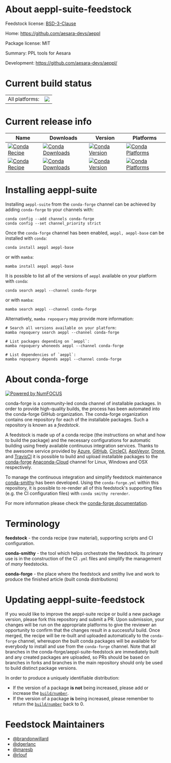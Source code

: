 About aeppl-suite-feedstock
===========================

Feedstock license: [BSD-3-Clause](https://github.com/conda-forge/aeppl-feedstock/blob/main/LICENSE.txt)

Home: https://github.com/aesara-devs/aeppl

Package license: MIT

Summary: PPL tools for Aesara

Development: https://github.com/aesara-devs/aeppl/

Current build status
====================


<table><tr><td>All platforms:</td>
    <td>
      <a href="https://dev.azure.com/conda-forge/feedstock-builds/_build/latest?definitionId=13561&branchName=main">
        <img src="https://dev.azure.com/conda-forge/feedstock-builds/_apis/build/status/aeppl-feedstock?branchName=main">
      </a>
    </td>
  </tr>
</table>

Current release info
====================

| Name | Downloads | Version | Platforms |
| --- | --- | --- | --- |
| [![Conda Recipe](https://img.shields.io/badge/recipe-aeppl-green.svg)](https://anaconda.org/conda-forge/aeppl) | [![Conda Downloads](https://img.shields.io/conda/dn/conda-forge/aeppl.svg)](https://anaconda.org/conda-forge/aeppl) | [![Conda Version](https://img.shields.io/conda/vn/conda-forge/aeppl.svg)](https://anaconda.org/conda-forge/aeppl) | [![Conda Platforms](https://img.shields.io/conda/pn/conda-forge/aeppl.svg)](https://anaconda.org/conda-forge/aeppl) |
| [![Conda Recipe](https://img.shields.io/badge/recipe-aeppl--base-green.svg)](https://anaconda.org/conda-forge/aeppl-base) | [![Conda Downloads](https://img.shields.io/conda/dn/conda-forge/aeppl-base.svg)](https://anaconda.org/conda-forge/aeppl-base) | [![Conda Version](https://img.shields.io/conda/vn/conda-forge/aeppl-base.svg)](https://anaconda.org/conda-forge/aeppl-base) | [![Conda Platforms](https://img.shields.io/conda/pn/conda-forge/aeppl-base.svg)](https://anaconda.org/conda-forge/aeppl-base) |

Installing aeppl-suite
======================

Installing `aeppl-suite` from the `conda-forge` channel can be achieved by adding `conda-forge` to your channels with:

```
conda config --add channels conda-forge
conda config --set channel_priority strict
```

Once the `conda-forge` channel has been enabled, `aeppl, aeppl-base` can be installed with `conda`:

```
conda install aeppl aeppl-base
```

or with `mamba`:

```
mamba install aeppl aeppl-base
```

It is possible to list all of the versions of `aeppl` available on your platform with `conda`:

```
conda search aeppl --channel conda-forge
```

or with `mamba`:

```
mamba search aeppl --channel conda-forge
```

Alternatively, `mamba repoquery` may provide more information:

```
# Search all versions available on your platform:
mamba repoquery search aeppl --channel conda-forge

# List packages depending on `aeppl`:
mamba repoquery whoneeds aeppl --channel conda-forge

# List dependencies of `aeppl`:
mamba repoquery depends aeppl --channel conda-forge
```


About conda-forge
=================

[![Powered by
NumFOCUS](https://img.shields.io/badge/powered%20by-NumFOCUS-orange.svg?style=flat&colorA=E1523D&colorB=007D8A)](https://numfocus.org)

conda-forge is a community-led conda channel of installable packages.
In order to provide high-quality builds, the process has been automated into the
conda-forge GitHub organization. The conda-forge organization contains one repository
for each of the installable packages. Such a repository is known as a *feedstock*.

A feedstock is made up of a conda recipe (the instructions on what and how to build
the package) and the necessary configurations for automatic building using freely
available continuous integration services. Thanks to the awesome service provided by
[Azure](https://azure.microsoft.com/en-us/services/devops/), [GitHub](https://github.com/),
[CircleCI](https://circleci.com/), [AppVeyor](https://www.appveyor.com/),
[Drone](https://cloud.drone.io/welcome), and [TravisCI](https://travis-ci.com/)
it is possible to build and upload installable packages to the
[conda-forge](https://anaconda.org/conda-forge) [Anaconda-Cloud](https://anaconda.org/)
channel for Linux, Windows and OSX respectively.

To manage the continuous integration and simplify feedstock maintenance
[conda-smithy](https://github.com/conda-forge/conda-smithy) has been developed.
Using the ``conda-forge.yml`` within this repository, it is possible to re-render all of
this feedstock's supporting files (e.g. the CI configuration files) with ``conda smithy rerender``.

For more information please check the [conda-forge documentation](https://conda-forge.org/docs/).

Terminology
===========

**feedstock** - the conda recipe (raw material), supporting scripts and CI configuration.

**conda-smithy** - the tool which helps orchestrate the feedstock.
                   Its primary use is in the construction of the CI ``.yml`` files
                   and simplify the management of *many* feedstocks.

**conda-forge** - the place where the feedstock and smithy live and work to
                  produce the finished article (built conda distributions)


Updating aeppl-suite-feedstock
==============================

If you would like to improve the aeppl-suite recipe or build a new
package version, please fork this repository and submit a PR. Upon submission,
your changes will be run on the appropriate platforms to give the reviewer an
opportunity to confirm that the changes result in a successful build. Once
merged, the recipe will be re-built and uploaded automatically to the
`conda-forge` channel, whereupon the built conda packages will be available for
everybody to install and use from the `conda-forge` channel.
Note that all branches in the conda-forge/aeppl-suite-feedstock are
immediately built and any created packages are uploaded, so PRs should be based
on branches in forks and branches in the main repository should only be used to
build distinct package versions.

In order to produce a uniquely identifiable distribution:
 * If the version of a package **is not** being increased, please add or increase
   the [``build/number``](https://docs.conda.io/projects/conda-build/en/latest/resources/define-metadata.html#build-number-and-string).
 * If the version of a package **is** being increased, please remember to return
   the [``build/number``](https://docs.conda.io/projects/conda-build/en/latest/resources/define-metadata.html#build-number-and-string)
   back to 0.

Feedstock Maintainers
=====================

* [@brandonwillard](https://github.com/brandonwillard/)
* [@dgerlanc](https://github.com/dgerlanc/)
* [@maresb](https://github.com/maresb/)
* [@rlouf](https://github.com/rlouf/)

